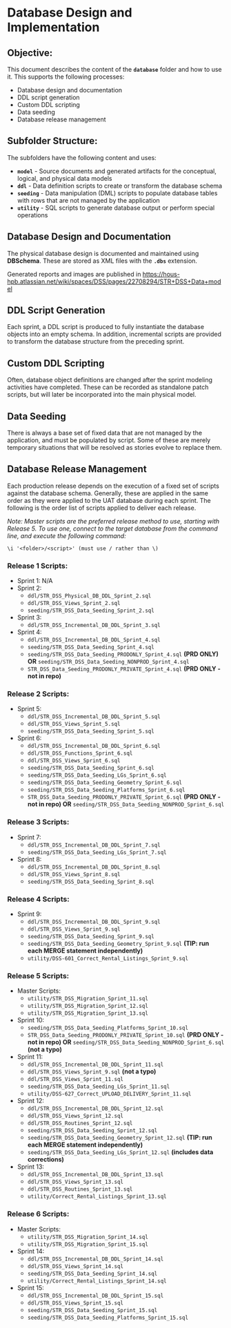# Database Design and Implementation

## Objective:
This document describes the content of the **`database`** folder and how to use it. This supports the following processes:
- Database design and documentation
- DDL script generation
- Custom DDL scripting
- Data seeding
- Database release management

## Subfolder Structure:
The subfolders have the following content and uses:
- **`model`** - Source documents and generated artifacts for the conceptual, logical, and physical data models
- **`ddl`** - Data definition scripts to create or transform the database schema
- **`seeding`** - Data manipulation (DML) scripts to populate database tables with rows that are not managed by the application
- **`utility`** - SQL scripts to generate database output or perform special operations

## Database Design and Documentation
The physical database design is documented and maintained using **DBSchema**. These are stored as XML files with the **`.dbs`** extension.

Generated reports and images are published in https://hous-hpb.atlassian.net/wiki/spaces/DSS/pages/22708294/STR+DSS+Data+model

## DDL Script Generation
Each sprint, a DDL script is produced to fully instantiate the database objects into an empty schema. In addition, incremental scripts are provided to transform the database structure from the preceding sprint.

## Custom DDL Scripting
Often, database object definitions are changed after the sprint modeling activities have completed. These can be recorded as standalone patch scripts, but will later be incorporated into the main physical model.

## Data Seeding
There is always a base set of fixed data that are not managed by the application, and must be populated by script. Some of these are merely temporary situations that will be resolved as stories evolve to replace them.

## Database Release Management
Each production release depends on the execution of a fixed set of scripts against the database schema. Generally, these are applied in the same order as they were applied to the UAT database during each sprint. The following is the order list of scripts applied to deliver each release.

_Note: Master scripts are the preferred release method to use, starting with Release 5. To use one, connect to the target database from the command line, and execute the following command:_

`\i '<folder>/<script>' (must use / rather than \)`
### Release 1 Scripts:
- Sprint 1: N/A
- Sprint 2:
  - `ddl/STR_DSS_Physical_DB_DDL_Sprint_2.sql`
  - `ddl/STR_DSS_Views_Sprint_2.sql`
  - `seeding/STR_DSS_Data_Seeding_Sprint_2.sql`
- Sprint 3:
  - `ddl/STR_DSS_Incremental_DB_DDL_Sprint_3.sql`
- Sprint 4:
  - `ddl/STR_DSS_Incremental_DB_DDL_Sprint_4.sql`
  - `seeding/STR_DSS_Data_Seeding_Sprint_4.sql`
  - `seeding/STR_DSS_Data_Seeding_PRODONLY_Sprint_4.sql` **(PRD ONLY) OR** `seeding/STR_DSS_Data_Seeding_NONPROD_Sprint_4.sql`
  - `STR_DSS_Data_Seeding_PRODONLY_PRIVATE_Sprint_4.sql` **(PRD ONLY - not in repo)**
### Release 2 Scripts:
- Sprint 5:
  - `ddl/STR_DSS_Incremental_DB_DDL_Sprint_5.sql`
  - `ddl/STR_DSS_Views_Sprint_5.sql`
  - `seeding/STR_DSS_Data_Seeding_Sprint_5.sql`
- Sprint 6:
  - `ddl/STR_DSS_Incremental_DB_DDL_Sprint_6.sql`
  - `ddl/STR_DSS_Functions_Sprint_6.sql`
  - `ddl/STR_DSS_Views_Sprint_6.sql`
  - `seeding/STR_DSS_Data_Seeding_Sprint_6.sql`
  - `seeding/STR_DSS_Data_Seeding_LGs_Sprint_6.sql`
  - `seeding/STR_DSS_Data_Seeding_Geometry_Sprint_6.sql`
  - `seeding/STR_DSS_Data_Seeding_Platforms_Sprint_6.sql`
  - `STR_DSS_Data_Seeding_PRODONLY_PRIVATE_Sprint_6.sql` **(PRD ONLY - not in repo) OR** `seeding/STR_DSS_Data_Seeding_NONPROD_Sprint_6.sql`
### Release 3 Scripts:
- Sprint 7:
  - `ddl/STR_DSS_Incremental_DB_DDL_Sprint_7.sql`
  - `seeding/STR_DSS_Data_Seeding_LGs_Sprint_7.sql`
- Sprint 8:
  - `ddl/STR_DSS_Incremental_DB_DDL_Sprint_8.sql`
  - `ddl/STR_DSS_Views_Sprint_8.sql`
  - `seeding/STR_DSS_Data_Seeding_Sprint_8.sql`
### Release 4 Scripts:
- Sprint 9:
  - `ddl/STR_DSS_Incremental_DB_DDL_Sprint_9.sql`
  - `ddl/STR_DSS_Views_Sprint_9.sql`
  - `seeding/STR_DSS_Data_Seeding_Sprint_9.sql`
  - `seeding/STR_DSS_Data_Seeding_Geometry_Sprint_9.sql` **(TIP: run each MERGE statement independently)**
  - `utility/DSS-601_Correct_Rental_Listings_Sprint_9.sql`
### Release 5 Scripts:
- Master Scripts:
  - `utility/STR_DSS_Migration_Sprint_11.sql`
  - `utility/STR_DSS_Migration_Sprint_12.sql`
  - `utility/STR_DSS_Migration_Sprint_13.sql`
- Sprint 10:
  - `seeding/STR_DSS_Data_Seeding_Platforms_Sprint_10.sql`
  - `STR_DSS_Data_Seeding_PRODONLY_PRIVATE_Sprint_10.sql` **(PRD ONLY - not in repo) OR** `seeding/STR_DSS_Data_Seeding_NONPROD_Sprint_6.sql` **(not a typo)**
- Sprint 11:
  - `ddl/STR_DSS_Incremental_DB_DDL_Sprint_11.sql`
  - `ddl/STR_DSS_Views_Sprint_9.sql` **(not a typo)**
  - `ddl/STR_DSS_Views_Sprint_11.sql`
  - `seeding/STR_DSS_Data_Seeding_LGs_Sprint_11.sql`
  - `utility/DSS-627_Correct_UPLOAD_DELIVERY_Sprint_11.sql`
- Sprint 12:
  - `ddl/STR_DSS_Incremental_DB_DDL_Sprint_12.sql`
  - `ddl/STR_DSS_Views_Sprint_12.sql`
  - `ddl/STR_DSS_Routines_Sprint_12.sql`
  - `seeding/STR_DSS_Data_Seeding_Sprint_12.sql`
  - `seeding/STR_DSS_Data_Seeding_Geometry_Sprint_12.sql` **(TIP: run each MERGE statement independently)**
  - `seeding/STR_DSS_Data_Seeding_LGs_Sprint_12.sql` **(includes data corrections)**
- Sprint 13:
  - `ddl/STR_DSS_Incremental_DB_DDL_Sprint_13.sql`
  - `ddl/STR_DSS_Views_Sprint_13.sql`
  - `ddl/STR_DSS_Routines_Sprint_13.sql`
  - `utility/Correct_Rental_Listings_Sprint_13.sql`
### Release 6 Scripts:
- Master Scripts:
  - `utility/STR_DSS_Migration_Sprint_14.sql`
  - `utility/STR_DSS_Migration_Sprint_15.sql`
- Sprint 14:
  - `ddl/STR_DSS_Incremental_DB_DDL_Sprint_14.sql`
  - `ddl/STR_DSS_Views_Sprint_14.sql`
  - `seeding/STR_DSS_Data_Seeding_Sprint_14.sql`
  - `utility/Correct_Rental_Listings_Sprint_14.sql`
- Sprint 15:
  - `ddl/STR_DSS_Incremental_DB_DDL_Sprint_15.sql`
  - `ddl/STR_DSS_Views_Sprint_15.sql`
  - `seeding/STR_DSS_Data_Seeding_Sprint_15.sql`
  - `seeding/STR_DSS_Data_Seeding_Platforms_Sprint_15.sql`